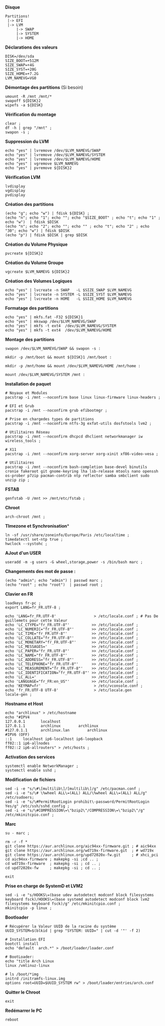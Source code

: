 **Disque**
```
Partitions!
 |-> EFI
 |-> LVM
     |-> SWAP
     |-> SYSTEM
     |-> HOME
 ```

**Déclarations des valeurs**
```
DISK=/dev/sda
SIZE_BOOT=+512M
SIZE_SWAP=+4G
SIZE_SYST=+20G
SIZE_HOME=+7.2G
LVM_NAMEVG=VG0
```

**Démontage des partitions** (Si besoin)
```
umount -R /mnt /mnt/*
swapoff ${DISK}2
wipefs -a ${DISK}
```

**Vérification du montage**
```
clear ; 
df -h | grep "/mnt" ;
swapon -s ;
```

**Suppression du LVM**
```
echo "yes" | lvremove /dev/$LVM_NAMEVG/SWAP
echo "yes" | lvremove /dev/$LVM_NAMEVG/SYSTEM
echo "yes" | lvremove /dev/$LVM_NAMEVG/HOME
echo "yes" | vgremove $LVM_NAMEVG
echo "yes" | pvremove ${DISK}2
```

**Vérification LVM**
```
lvdisplay
vgdisplay
pvdisplay
```

**Création des partitions**
```
(echo "g"; echo "w") | fdisk ${DISK} ;
(echo "n"; echo "1"; echo ""; echo "$SIZE_BOOT" ; echo "t"; echo "1" ; echo "w")  | fdisk $DISK
(echo "n"; echo "2"; echo ""; echo "" ; echo "t"; echo "2" ; echo "30"; echo "w") | fdisk $DISK
(echo "p") | fdisk $DISK | grep $DISK 
```

**Création du Volume Physique**
```
pvcreate ${DISK}2
```
**Création du Volume Groupe**
```
vgcreate $LVM_NAMEVG ${DISK}2
```
**Création des Volumes Logiques**
```
echo "yes" | lvcreate -n SWAP   -L $SIZE_SWAP $LVM_NAMEVG
echo "yes" | lvcreate -n SYSTEM -L $SIZE_SYST $LVM_NAMEVG
echo "yes" | lvcreate -n HOME   -L $SIZE_HOME $LVM_NAMEVG
```

**Formatage des partitions**
```
echo "yes" | mkfs.fat -F32 ${DISK}1
echo "yes" | mkswap /dev/$LVM_NAMEVG/SWAP
echo "yes" | mkfs -t ext4  /dev/$LVM_NAMEVG/SYSTEM
echo "yes" | mkfs -t ext4  /dev/$LVM_NAMEVG/HOME
```


**Montage des partitions**
```
swapon /dev/$LVM_NAMEVG/SWAP && swapon -s :

mkdir -p /mnt/boot && mount ${DISK}1 /mnt/boot :

mkdir -p /mnt/home && mount /dev/$LVM_NAMEVG/HOME /mnt/home :

mount /dev/$LVM_NAMEVG/SYSTEM /mnt :
```





**Installation de paquet**
```
# Noyaux et Modules
pacstrap -i /mnt --noconfirm base linux linux-firmware linux-headers ;

# EFI et Grub
pacstrap -i /mnt --noconfirm grub efibootmgr ;

# Prise en chargedes types de partitions
pacstrap -i /mnt --noconfirm ntfs-3g exfat-utils dosfstools lvm2 ;

# Utilitaires Réseau
pacstrap -i /mnt --noconfirm dhcpcd dhclient networkmanager iw wireless_tools ;

# X11
pacstrap -i /mnt --noconfirm xorg-server xorg-xinit xf86-video-vesa ;

# Utilitaires
pacstrap -i /mnt --noconfirm bash-completion base-devel binutils cronie fakeroot git gnome-keyring lha lsb-release mtools nano openssh os-prober p7zip pacman-contrib ntp reflector samba smbclient sudo unzip zip ;
```
**FSTAB**
```
genfstab -U /mnt >> /mnt/etc/fstab ;
```
**Chroot**
```
arch-chroot /mnt ;
```
**TImezone et Synchronisation***
```
ln -sf /usr/share/zoneinfo/Europe/Paris /etc/localtime ;
timedatectl set-ntp true ;
hwclock --systohc ;
```
**AJout d'un USER**
```
useradd -m -g users -G wheel,storage,power -s /bin/bash marc ;
```
**Changements des mot de passe :**
```
(echo "admin"; echo "admin") | passwd marc ;
(echo "root" ; echo "root")  | passwd root ;
```
**Clavier en FR**
```
loadkeys fr-pc ;
export LANG=fr_FR.UTF-8 ;

echo 'LANG=fr_FR.UTF-8'                 > /etc/locale.conf ; # Pas De guillemets pour cette Valeur
echo 'LC_CTYPE="fr_FR.UTF-8"'          >> /etc/locale.conf ;
echo 'LC_NUMERIC="fr_FR.UTF-8"'        >> /etc/locale.conf ;
echo 'LC_TIME="fr_FR.UTF-8"'           >> /etc/locale.conf ;
echo 'LC_COLLATE="fr_FR.UTF-8"'        >> /etc/locale.conf ;
echo 'LC_MONETARY="fr_FR.UTF-8"'       >> /etc/locale.conf ;
echo 'LC_MESSAGES='                    >> /etc/locale.conf ;
echo 'LC_PAPER="fr_FR.UTF-8"'          >> /etc/locale.conf ;
echo 'LC_NAME="fr_FR.UTF-8"'           >> /etc/locale.conf ;
echo 'LC_ADDRESS="fr_FR.UTF-8"'        >> /etc/locale.conf ;
echo 'LC_TELEPHONE="fr_FR.UTF-8"'      >> /etc/locale.conf ;
echo 'LC_MEASUREMENT="fr_FR.UTF-8"'    >> /etc/locale.conf ;
echo 'LC_IDENTIFICATION="fr_FR.UTF-8"' >> /etc/locale.conf ;
echo 'LC_ALL='                         >> /etc/locale.conf ;
echo 'LANGUAGE="fr_FR:en_US"'          >> /etc/locale.conf ;
echo 'KEYMAP=fr'                        > /etc/vconsole.conf ;
echo 'fr_FR.UTF-8 UTF-8'                > /etc/locale.gen
locale-gen ;
```
**Hostname et Host**
```
echo "archlinux" > /etc/hostname
echo "#IPV4
127.0.0.1       localhost
127.0.1.1       archlinux        archlinux
#127.0.1.1      archlinux.lan        archlinux
#IPV6 (OFF)
::1     localhost ip6-localhost ip6-loopback
ff02::1 ip6-allnodes
ff02::2 ip6-allrouters" > /etc/hosts ;
```
**Activation des services**
```
systemctl enable NetworkManager ;
systemctl enable sshd ;
```
**Modification de fichiers**
```
sed -i -e "s/\#\[multilib\]/[multilib\]/g" /etc/pacman.conf ;
sed -i -e "s/\# \%wheel ALL\=(ALL) ALL/\%wheel ALL\=(ALL) ALL/g" /etc/sudoers; 
sed -i -e "s/\#PermitRootLogin prohibit\-password/PermitRootLogin Yes/g" /etc/ssh/sshd_config ;
sed -i -e "s/\#COMPRESSION\=\"bzip2\"/COMPRESSION\=\"bzip2\"/g" /etc/mkinitcpio.conf ;
```


**Marc**
```
su - marc ;
```

```
rm -r -f *
git clone https://aur.archlinux.org/aic94xx-firmware.git ; # aic94xx
git clone https://aur.archlinux.org/wd719x-firmware.git  ; # wd719x
git clone https://aur.archlinux.org/upd72020x-fw.git     ; # xhci_pci
cd aic94xx-firmware ; makepkg -si ;cd .. ;
cd wd719x-firmware  ; makepkg -si ; cd .. ;
cd upd72020x-fw     ; makepkg -si ; cd .. ;
```
```
exit
```

**Prise en charge de SystemD et LVM2**
```
sed -i -e "s/HOOKS\=(base udev autodetect modconf block filesystems keyboard fsck)/HOOKS\=(base systemd autodetect modconf block lvm2 filesystems keyboard fsck)/g" /etc/mkinitcpio.conf ;
mkinitcpio -p linux ;
```

**Bootloader**
```
# Récupérer la Valeur UUID de la racine du système
UUID_SYSTEM=$(blkid | grep "SYSTEM: UUID=" | cut -d '"' -f 2)

# Installation EFI
bootctl install
echo "default  arch.*" > /boot/loader/loader.conf

# BootLoader:
echo "title Arch Linux
linux /vmlinuz-linux

# ls /boot/*img
initrd /initramfs-linux.img
options root=UUID=$UUID_SYSTEM rw" > /boot/loader/entries/arch.conf
```


**Quitter le Chroot**
```
exit
```

**Redémarrer le PC**
```
reboot
```
